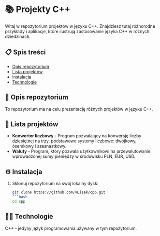 
# 📚 Projekty C++

Witaj w repozytorium projektów w języku C++. Znajdziesz tutaj różnorodne przykłady i aplikacje, które ilustrują zastosowanie języka C++ w różnych dziedzinach.

## 📋 Spis treści

- [Opis repozytorium](#opis-repozytorium)
- [Lista projektów](#lista-projektów)
- [Instalacja](#instalacja)
- [Technologie](#technologie)



## 📝 Opis repozytorium

To repozytorium ma na celu prezentację różnych projektów w języku C++.

## 📂 Lista projektów

- **Konwerter liczbowy** - Program pozwalający na konwersję liczby dziesiętnej na trzy, podstawowe systemy liczbowe: dwójkowy, ósemkowy i szesnastkowy.
- **Waluty** - Program, który pozwala użytkownikowi na przewalutowanie wprowadzonej sumy pieniędzy w środowisku PLN, EUR, USD.

## ⚙️ Instalacja

1. Sklonuj repozytorium na swój lokalny dysk:
   ```bash
   git clone https://github.com/vLisek/cpp.git
   ```bash
   cd cpp

## 🧑‍💻 Technologie
C++ - jedyny język programowania używany w tym repozytorium.
